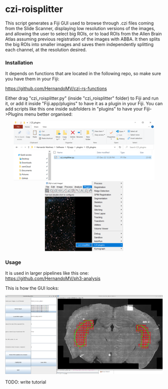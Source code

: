 # czi-roisplitter

This script generates a Fiji GUI used to browse through .czi files coming from the Slide Scanner, 
displaying low resolution versions of the images, 
and allowing the user to select big ROIs, 
or to load ROIs from the Allen Brain Atlas assuming previous registration of the images with ABBA.
It then splits the big ROIs into smaller images and saves them independently splitting each channel,
at the resolution desired.

### Installation

It depends on functions that are located in the following repo, so make sure you have them in your Fiji:

https://github.com/HernandoMV/czi-rs-functions

Either drag "czi_roisplitter.py" (inside "czi_roisplitter" folder) to Fiji and run it,
or add it inside "Fiji.app/plugins" to have it
as a plugin in your Fiji. You can add scripts like this one inside subfolders in "plugins" to have
your Fiji->Plugins menu better organised:

<p align="middle">
  <img src="doc/imgs/Capture.PNG" width=450>
  <img src="doc/imgs/Image.png" width=250>
</p>


### Usage

It is used in larger pipelines like this one: https://github.com/HernandoMV/ph3-analysis 


This is how the GUI looks:

<p align="middle">
  <img src="doc/imgs/GUI.png" width=650>
</p>

TODO: write tutorial